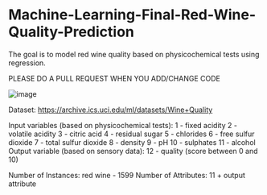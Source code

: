 # Machine-Learning-Final-Red-Wine-Quality-Prediction
The goal is to model red wine quality based on physicochemical tests using regression.

PLEASE DO A PULL REQUEST WHEN YOU ADD/CHANGE CODE

![image](https://user-images.githubusercontent.com/67810593/128819052-f295eda3-e88c-4112-97db-dbc63442fdb6.png)

Dataset: https://archive.ics.uci.edu/ml/datasets/Wine+Quality


Input variables (based on physicochemical tests):
1 - fixed acidity
2 - volatile acidity
3 - citric acid
4 - residual sugar
5 - chlorides
6 - free sulfur dioxide
7 - total sulfur dioxide
8 - density
9 - pH
10 - sulphates
11 - alcohol
Output variable (based on sensory data):
12 - quality (score between 0 and 10)

Number of Instances: red wine - 1599
Number of Attributes: 11 + output attribute
